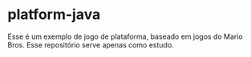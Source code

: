 # platform-java
Esse é um exemplo de jogo de plataforma, baseado em jogos do Mario Bros. Esse repositório serve apenas como estudo.
